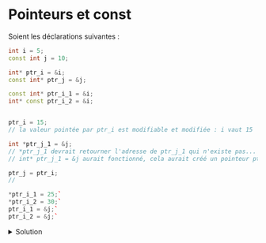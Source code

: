 # Pointeurs et const
Soient les déclarations suivantes :
~~~cpp
int i = 5;
const int j = 10;

int* ptr_i = &i;
const int* ptr_j = &j;

const int* ptr_i_1 = &i;
int* const ptr_i_2 = &i;
~~~

~~~cpp

ptr_i = 15;
// la valeur pointée par ptr_i est modifiable et modifiée : i vaut 15

int *ptr_j_1 = &j;
// *ptr_j_1 devrait retourner l'adresse de ptr_j_1 qui n'existe pas...
// int* ptr_j_1 = &j aurait fonctionné, cela aurait créé un pointeur ptr_j_1 qui pointe vers j

ptr_j = ptr_i;
// 

*ptr_i_1 = 25;`
*ptr_i_2 = 30;` 
ptr_i_1 = &j;` 
ptr_i_2 = &j;`
~~~
<details>
<summary>Solution</summary>
| # | Instruction | Correcte ? (oui/non) | Explication | i, j |
|---| ---------- | --------------------- | ----------- | --- |
| 1 | `*ptr_i = 15;` | oui | i est modifiable | i=15, j=10 |
| 2 | `int *ptr_j_1 = &j;` | non | on ne peux pas initialiser un pointeur int avec un rvalue de type const int | |
| 3 | `ptr_j = ptr_i;`  | oui | ptr_j est modifiable | i=5, j=10 |
| 4 | `*ptr_i_1 = 25;` | non | un pointeur vers une valeur constante | |
| 5 | `*ptr_i_2 = 30;` | oui | const pointer vers non const lvalue | i=30, j=10 |
| 6 | `ptr_i_1 = &j;` | oui | ptr_i_1 est modifiable (non cost) | i=5, j=10 |
| 7 | `ptr_i_2 = &j;` | non | ptr_i_2 est un pointeur constant et serait lié à une constante | |
</details>